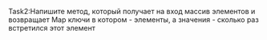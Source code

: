 Task2:Напишите метод, который получает на вход массив элементов и возвращает Map ключи в котором - элементы, а значения - сколько раз встретился этот элемент